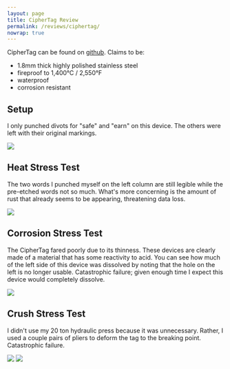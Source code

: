 ```yaml
---
layout: page
title: CipherTag Review
permalink: /reviews/ciphertag/
nowrap: true
---
```

CipherTag can be found on <a href="https://github.com/CipherSechs/CipherTag">github</a>. Claims to be:
<ul>
	<li>1.8mm thick highly polished stainless steel</li>
	<li>fireproof to 1,400°C / 2,550°F</li>
	<li>waterproof</li>
	<li>corrosion resistant</li>
</ul>

## Setup

I only punched divots for "safe" and "earn" on this device. The others were left with their original markings.

<img src="../../img/devices/ciphertag_new.jpeg" />

## Heat Stress Test

The two words I punched myself on the left column are still legible while the pre-etched words not so much. What's more concerning is the amount of rust that already seems to be appearing, threatening data loss.

<img src="../../img/devices/ciphertag_heat.jpeg" />

## Corrosion Stress Test

The CipherTag fared poorly due to its thinness. These devices are clearly made of a material that has some reactivity to acid. You can see how much of the left side of this device was dissolved by noting that the hole on the left is no longer usable. Catastrophic failure; given enough time I expect this device would completely dissolve.

<img src="../../img/devices/ciphertag_acid.jpeg" />

## Crush Stress Test

I didn't use my 20 ton hydraulic press because it was unnecessary. Rather, I used a couple pairs of pliers to deform the tag to the breaking point. Catastrophic failure.

<img src="../../img/devices/ciphertag_crush.jpeg" />

<img src="../../img/devices/ciphertag_crush2.jpeg" />

